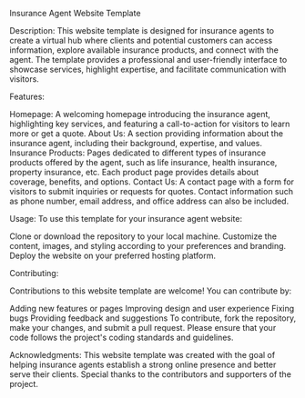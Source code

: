 Insurance Agent Website Template

Description:
This website template is designed for insurance agents to create a virtual hub where clients and potential customers can access information, explore available insurance products, and connect with the agent. The template provides a professional and user-friendly interface to showcase services, highlight expertise, and facilitate communication with visitors.

Features:

Homepage: A welcoming homepage introducing the insurance agent, highlighting key services, and featuring a call-to-action for visitors to learn more or get a quote.
About Us: A section providing information about the insurance agent, including their background, expertise, and values.
Insurance Products: Pages dedicated to different types of insurance products offered by the agent, such as life insurance, health insurance, property insurance, etc. Each product page provides details about coverage, benefits, and options.
Contact Us: A contact page with a form for visitors to submit inquiries or requests for quotes. Contact information such as phone number, email address, and office address can also be included.

Usage:
To use this template for your insurance agent website:

Clone or download the repository to your local machine.
Customize the content, images, and styling according to your preferences and branding.
Deploy the website on your preferred hosting platform.


Contributing:

Contributions to this website template are welcome! You can contribute by:

Adding new features or pages
Improving design and user experience
Fixing bugs
Providing feedback and suggestions
To contribute, fork the repository, make your changes, and submit a pull request. Please ensure that your code follows the project's coding standards and guidelines.


Acknowledgments:
This website template was created with the goal of helping insurance agents establish a strong online presence and better serve their clients. Special thanks to the contributors and supporters of the project.

